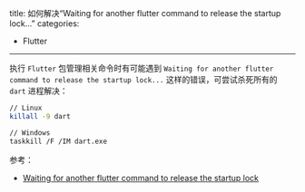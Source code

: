 title: 如何解决“Waiting for another flutter command to release the startup lock...”
categories:
- Flutter
---

执行 `Flutter` 包管理相关命令时有可能遇到 `Waiting for another flutter command to release the startup lock...` 这样的错误，可尝试杀死所有的 `dart` 进程解决：

```sh
// Linux
killall -9 dart

// Windows
taskkill /F /IM dart.exe
```

参考：

- [Waiting for another flutter command to release the startup lock](https://stackoverflow.com/questions/51679269/waiting-for-another-flutter-command-to-release-the-startup-lock)
